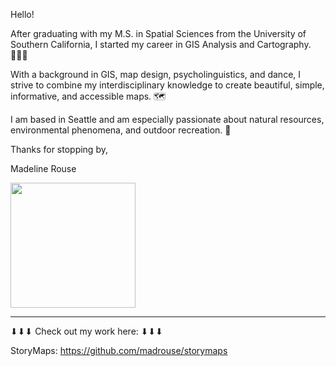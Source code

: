 Hello!

After graduating with my M.S. in Spatial Sciences from the University of Southern California, I started my career in GIS Analysis and Cartography. 👩🏻‍🎓

With a background in GIS, map design, psycholinguistics, and dance, I strive to combine my interdisciplinary knowledge to create beautiful, simple, informative, and accessible maps. 🗺

I am based in Seattle and am especially passionate about natural resources, environmental phenomena, and outdoor recreation. 🌲

Thanks for stopping by,

Madeline Rouse

<img src="https://github.com/madrouse/madrouse/assets/102773482/7ffa74e2-446c-4006-bb70-dd481eb457dc" width="200" />

-----

⬇⬇⬇ Check out my work here: ⬇⬇⬇

StoryMaps: https://github.com/madrouse/storymaps
